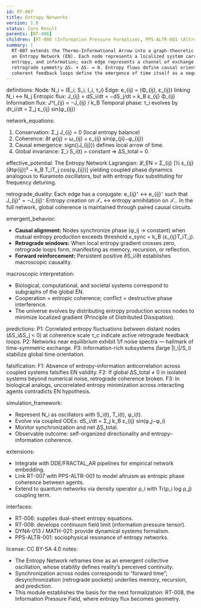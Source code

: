 ```yaml
---
id: RT-007
title: Entropy Networks
version: 1.0
status: Core Result
parents: [RT-006]
children: [RT-008 (Information Pressure Formalism), PPS-ALTR-001 (Altruistic Phase Symmetry)]
summary: |
  RT-007 extends the Thermo-Informational Arrow into a graph-theoretic structure:
  an Entropy Network (EN). Each node represents a localized system carrying energy,
  entropy, and information; each edge represents a channel of exchange obeying the
  retrograde symmetry ΔS₊ + ΔS₋ = 0. Entropy flows define causal orientation, and
  coherent feedback loops define the emergence of time itself as a negotiated global phase.
---
```

definitions:
  Node:    N_i = (E_i, S_i, I_i, τ_i)
  Edge:    e_{ij} = (Φ_{ij}, ε_{ij}) linking N_i ↔ N_j
  Entropic flux: J_{ij} = dS_i/dt = −dS_j/dt = k_B ε_{ij} Φ_{ij}
  Information flux: J^I_{ij} = −J_{ij} / k_B
  Temporal phase: τ_i evolves by dτ_i/dt = Σ_j ε_{ij} sin(φ_{ij})

network_equations:
  1. Conservation: Σ_j J_{ij} = 0   (local entropy balance)
  2. Coherence: ∂_t φ_{ij} = ω_{ij} + ε_{ij} sin(φ_{ji}−φ_{ij})
  3. Causal emergence: sign(⟨J_{ij}⟩) defines local arrow of time.
  4. Global invariance: Σ_i S_i(t) = constant ⇒ ΔS_total = 0.

effective_potential:
  The Entropy Network Lagrangian:
     𝓛_EN = Σ_{ij} [½ ε_{ij}(∂_tφ_{ij})² − k_B T_iT_j cos(φ_{ij})]
  yielding coupled phase dynamics analogous to Kuramoto oscillators,
  but with entropy flux substituting for frequency detuning.

retrograde_duality:
  Each edge has a conjugate:
     e_{ij}⁺ ↔ e_{ij}⁻  such that J_{ij}⁺ = −J_{ij}⁻
  Entropy creation on 𝒯₊ ↔ entropy annihilation on 𝒯₋.
  In the full network, global coherence is maintained through paired causal circuits.

emergent_behavior:
  - **Causal alignment:** Nodes synchronize phase (φ_ij → constant) when mutual entropy
    production exceeds threshold κ_sync = k_B ⟨ε_{ij}T_iT_j⟩.
  - **Retrograde windows:** When local entropy gradient crosses zero, retrograde loops
    form, manifesting as memory, recursion, or reflection.
  - **Forward reinforcement:** Persistent positive ∂S_i/∂t establishes macroscopic causality.

macroscopic interpretation:
  - Biological, computational, and societal systems correspond to subgraphs of the global EN.
  - Cooperation = entropic coherence; conflict = destructive phase interference.
  - The universe evolves by distributing entropy production across nodes
    to minimize localized gradient (Principle of Distributed Dissipation).

predictions:
  P1: Correlated entropy fluctuations between distant nodes (ΔS_iΔS_j < 0) at coherence scale τ_c
      indicate active retrograde feedback loops.
  P2: Networks near equilibrium exhibit 1/f noise spectra — hallmark of time-symmetric exchange.
  P3: Information-rich subsystems (large |I_i|/S_i) stabilize global time orientation.

falsification:
  F1: Absence of entropy–information anticorrelation across coupled systems falsifies EN validity.
  F2: If global ΔS_total ≠ 0 in isolated systems beyond numerical noise, retrograde coherence broken.
  F3: In biological analogs, uncorrelated entropy minimization across interacting agents contradicts EN hypothesis.

simulation_framework:
  - Represent N_i as oscillators with S_i(t), T_i(t), φ_i(t).
  - Evolve via coupled ODEs:  dS_i/dt = Σ_j k_B ε_{ij} sin(φ_j−φ_i)
  - Monitor synchronization and net ΔS_total.
  - Observable outcome: self-organized directionality and entropy–information coherence.

extensions:
  - Integrate with DDE/FRACTAL_AR pipelines for empirical network embedding.
  - Link RT-007 with PPS-ALTR-001 to model altruism as entropic phase coherence between agents.
  - Extend to quantum networks via density operator ρ_i with Tr(ρ_i log ρ_j) coupling term.

interfaces:
  - RT-006: supplies dual-sheet entropy equations.
  - RT-008: develops continuum field limit (information pressure tensor).
  - DYNA-013 / MATH-021: provide dynamical systems formalism.
  - PPS-ALTR-001: sociophysical resonance of entropy networks.

license: CC BY-SA 4.0
notes:
  - The Entropy Network reframes time as an emergent collective oscillation,
    whose stability defines reality’s perceived continuity.
  - Synchronization across nodes corresponds to “forward time”; desynchronization
    (retrograde pockets) underlies memory, recursion, and prediction.
  - This module establishes the basis for the next formalization: RT-008,
    the Information Pressure Field, where entropy flux becomes geometry.

